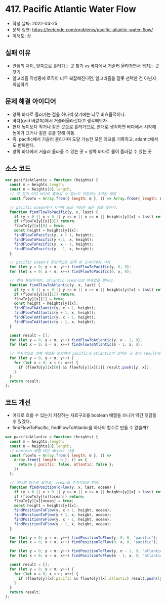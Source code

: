 # 417. Pacific Atlantic Water Flow

- 작성 날짜: 2022-04-25
- 문제 링크: https://leetcode.com/problems/pacific-atlantic-water-flow/
- 이해도: 상

## 실패 이유

- 관점의 차이, 양쪽으로 흘러가는 곳 찾기 vs 바다에서 거슬러 올라가면서 겹치는 곳 찾기
- 알고리즘 작성중에 로직이 너무 복잡해진다면, 알고리즘을 잘못 선택한 건 아닌지 의심하기

## 문제 해결 아이디어

- 양쪽 바다로 흘러가는 점을 하나씩 찾기에는 너무 비효율적이다.
- 바다(grid 바깥쪽)에서 거슬러올라간다고 생각해보자.
- 현재 높이보다 작거나 같은 곳으로 흘러가므로, 반대로 생각하면 바다에서 시작해 높이가 크거나 같은 곳을 향해 이동.
- 즉. pacific에서 거슬러 올라가며 도달 가능한 모든 좌표를 기록하고, atlantic에서도 반복한다.
- 양쪽 바다에서 거슬러 올라올 수 있는 곳 = 양쪽 바다로 물이 흘러갈 수 있는 곳

## 소스 코드

```js
var pacificAtlantic = function (heights) {
  const m = heights.length;
  const n = heights[0].length;
  // 각 점이 어디 바다로 흘러갈 수 있는지 저장하는 3차원 배열
  const flowTo = Array.from({ length: m }, () => Array.from({ length: n }, () => [false, false]));

  // pacific ocean에서 시작해 도달 가능한 모든 점을 찾는다.
  function findFlowToPacific(y, x, last) {
    if (y < 0 || x < 0 || y >= m || x >= n || heights[y][x] < last) return;
    if (flowTo[y][x][0]) return;
    flowTo[y][x][0] = true;
    const height = heights[y][x];
    findFlowToPacific(y, x + 1, height);
    findFlowToPacific(y + 1, x, height);
    findFlowToPacific(y, x - 1, height);
    findFlowToPacific(y - 1, x, height);
  }

  // pacific ocean과 맞닿아있는 왼쪽 위 모서리에서 시작
  for (let y = 0; y < m; y++) findFlowToPacific(y, 0, 0);
  for (let x = 0; x < n; x++) findFlowToPacific(0, x, 0);

  // 위와 동일하지만, atlantic ocean으로 바뀌었을 뿐이다.
  function findFlowToAtlantic(y, x, last) {
    if (y < 0 || x < 0 || y >= m || x >= n || heights[y][x] < last) return;
    if (flowTo[y][x][1]) return;
    flowTo[y][x][1] = true;
    const height = heights[y][x];
    findFlowToAtlantic(y, x + 1, height);
    findFlowToAtlantic(y + 1, x, height);
    findFlowToAtlantic(y, x - 1, height);
    findFlowToAtlantic(y - 1, x, height);
  }

  const result = [];
  for (let y = 0; y < m; y++) findFlowToAtlantic(y, n - 1, 0);
  for (let x = 0; x < n; x++) findFlowToAtlantic(m - 1, x, 0);

  // 마지막으로 전체 배열을 순회하며 pacific과 atlantic이 겹치는 곳 찾아 result에 넣고 리턴
  for (let y = 0; y < m; y++) {
    for (let x = 0; x < n; x++) {
      if (flowTo[y][x][0] && flowTo[y][x][1]) result.push([y, x]);
    }
  }
  return result;
};
```

## 코드 개선

- 어디로 흐를 수 있는지 저장하는 자료구조를 boolean 배열을 쓰니까 약간 헷갈릴 수 있겠다.
- findFlowToPacific, findFlowToAtlantic을 하나의 함수로 만들 수 없을까?

```js
var pacificAtlantic = function (heights) {
  const m = heights.length;
  const n = heights[0].length;
  // boolean 배열 대신 object 사용
  const flowTo = Array.from({ length: m }, () =>
    Array.from({ length: n }, () => {
      return { pacific: false, atlantic: false };
    })
  );

  // 하나의 함수로 합치고, ocean을 추가적으로 받음.
  function findPositionToFlow(y, x, last, ocean) {
    if (y < 0 || x < 0 || y >= m || x >= n || heights[y][x] < last) return;
    if (flowTo[y][x][ocean]) return;
    flowTo[y][x][ocean] = true;
    const height = heights[y][x];
    findPositionToFlow(y, x + 1, height, ocean);
    findPositionToFlow(y + 1, x, height, ocean);
    findPositionToFlow(y, x - 1, height, ocean);
    findPositionToFlow(y - 1, x, height, ocean);
  }

  for (let y = 0; y < m; y++) findPositionToFlow(y, 0, 0, "pacific");
  for (let x = 0; x < n; x++) findPositionToFlow(0, x, 0, "pacific");

  for (let y = 0; y < m; y++) findPositionToFlow(y, n - 1, 0, "atlantic");
  for (let x = 0; x < n; x++) findPositionToFlow(m - 1, x, 0, "atlantic");

  const result = [];
  for (let y = 0; y < m; y++) {
    for (let x = 0; x < n; x++) {
      if (flowTo[y][x].pacific && flowTo[y][x].atlantic) result.push([y, x]);
    }
  }
  return result;
};
```
